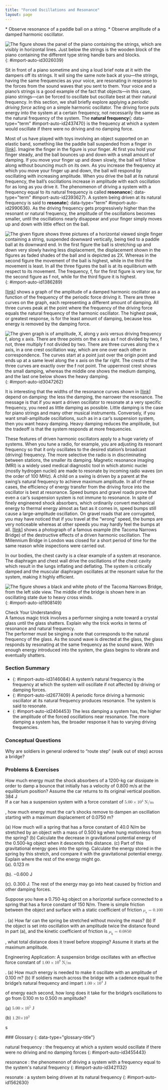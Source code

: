 ```yaml
---
title: "Forced Oscillations and Resonance"
layout: page
---
```



<div data-type="abstract" markdown="1">
* Observe resonance of a paddle ball on a string.
* Observe amplitude of a damped harmonic oscillator.

</div>

 ![The figure shows the panel of the piano containing the strings, which are visibly in horizontal lines. Just below the strings is the wooden block of the piano containing the different type string handle bars and blocks.](../resources/Figure_17_08_01a.jpg "You can cause the strings in a piano to vibrate simply by producing sound waves from your voice. (credit: Matt Billings, Flickr)"){: #import-auto-id3026039}

Sit in front of a piano sometime and sing a loud brief note at it with the dampers off its strings. It will sing the same note back at you—the strings, having the same frequencies as your voice, are resonating in response to the forces from the sound waves that you sent to them. Your voice and a piano’s strings is a good example of the fact that objects—in this case, piano strings—can be forced to oscillate but oscillate best at their natural frequency. In this section, we shall briefly explore applying a *periodic driving force* acting on a simple harmonic oscillator. The driving force puts energy into the system at a certain frequency, not necessarily the same as the natural frequency of the system. The **natural frequency**{: data-type="term" #import-auto-id2437470} is the frequency at which a system would oscillate if there were no driving and no damping force.

Most of us have played with toys involving an object supported on an elastic band, something like the paddle ball suspended from a finger in [\[link\]](#import-auto-id1386289). Imagine the finger in the figure is your finger. At first you hold your finger steady, and the ball bounces up and down with a small amount of damping. If you move your finger up and down slowly, the ball will follow along without bouncing much on its own. As you increase the frequency at which you move your finger up and down, the ball will respond by oscillating with increasing amplitude. When you drive the ball at its natural frequency, the ball’s oscillations increase in amplitude with each oscillation for as long as you drive it. The phenomenon of driving a system with a frequency equal to its natural frequency is called **resonance**{: data-type="term" #import-auto-id2393627}. A system being driven at its natural frequency is said to **resonate**{: data-type="term" #import-auto-id2990636}. As the driving frequency gets progressively higher than the resonant or natural frequency, the amplitude of the oscillations becomes smaller, until the oscillations nearly disappear and your finger simply moves up and down with little effect on the ball.

 ![The given figure shows three pictures of a horizontal viewed single finger containing a string, suspended downward vertically, being tied to a paddle ball at its downward end. In the first figure the ball is stretching up and down very slowly having less displacement, the displacement shown in the figures as faded shades of the ball and is depicted as 2X. Whereas in the second figure the movement of the ball is highest, while in the third the movement is least. In all the three figures the ball is at its equilibrium with respect to its movement. The frequency, f, for the first figure is very low, for the second figure as f not, while for the third figure it is highest.](../resources/Figure_17_08_02a.jpg "The paddle ball on its rubber band moves in response to the finger supporting it. If the finger moves with the natural frequency f0 size 12{f rSub { size 8{0} } } {} of the ball on the rubber band, then a resonance is achieved, and the amplitude of the ball&#x2019;s oscillations increases dramatically. At higher and lower driving frequencies, energy is transferred to the ball less efficiently, and it responds with lower-amplitude oscillations. "){: #import-auto-id1386289}

[\[link\]](#import-auto-id3047262) shows a graph of the amplitude of a damped harmonic oscillator as a function of the frequency of the periodic force driving it. There are three curves on the graph, each representing a different amount of damping. All three curves peak at the point where the frequency of the driving force equals the natural frequency of the harmonic oscillator. The highest peak, or greatest response, is for the least amount of damping, because less energy is removed by the damping force.

 ![The given graph is of amplitude, X, along y axis versus driving frequency f, along x axis. There are three points on the x axis as f not divided by two, f not, three multiply f not divided by two. There are three curves along the x axis, in a one crest oscillation way, which are one over each other in correspondence. The curves start at a point just over the origin point and ends up at a same level along the x axis on the far right. The crests of the three curves are exactly over the f not point. The uppermost crest shows the small damping, whereas the middle one shows the medium damping, and the last one below shows the heavy damping.](../resources/Figure_17_08_03a.jpg "Amplitude of a harmonic oscillator as a function of the frequency of the driving force. The curves represent the same oscillator with the same natural frequency but with different amounts of damping. Resonance occurs when the driving frequency equals the natural frequency, and the greatest response is for the least amount of damping. The narrowest response is also for the least damping. "){: #import-auto-id3047262}

It is interesting that the widths of the resonance curves shown in [\[link\]](#import-auto-id3047262) depend on damping: the less the damping, the narrower the resonance. The message is that if you want a driven oscillator to resonate at a very specific frequency, you need as little damping as possible. Little damping is the case for piano strings and many other musical instruments. Conversely, if you want small-amplitude oscillations, such as in a car’s suspension system, then you want heavy damping. Heavy damping reduces the amplitude, but the tradeoff is that the system responds at more frequencies.

These features of driven harmonic oscillators apply to a huge variety of systems. When you tune a radio, for example, you are adjusting its resonant frequency so that it only oscillates to the desired station’s broadcast (driving) frequency. The more selective the radio is in discriminating between stations, the smaller its damping. Magnetic resonance imaging (MRI) is a widely used medical diagnostic tool in which atomic nuclei (mostly hydrogen nuclei) are made to resonate by incoming radio waves (on the order of 100 MHz). A child on a swing is driven by a parent at the swing’s natural frequency to achieve maximum amplitude. In all of these cases, the efficiency of energy transfer from the driving force into the oscillator is best at resonance. Speed bumps and gravel roads prove that even a car’s suspension system is not immune to resonance. In spite of finely engineered shock absorbers, which ordinarily convert mechanical energy to thermal energy almost as fast as it comes in, speed bumps still cause a large-amplitude oscillation. On gravel roads that are corrugated, you may have noticed that if you travel at the “wrong” speed, the bumps are very noticeable whereas at other speeds you may hardly feel the bumps at all. [\[link\]](#import-auto-id1908149) shows a photograph of a famous example (the Tacoma Narrows Bridge) of the destructive effects of a driven harmonic oscillation. The Millennium Bridge in London was closed for a short period of time for the same reason while inspections were carried out.

In our bodies, the chest cavity is a clear example of a system at resonance. The diaphragm and chest wall drive the oscillations of the chest cavity which result in the lungs inflating and deflating. The system is critically damped and the muscular diaphragm oscillates at the resonant value for the system, making it highly efficient.

![The figure shows a black and white photo of the Tacoma Narrows Bridge, from the left side view. The middle of the bridge is shown here in an oscillating state due to heavy cross winds.](../resources/Figure_17_08_04a.jpg "In 1940, the Tacoma Narrows Bridge in Washington state collapsed. Heavy cross winds drove the bridge into oscillations at its resonant frequency. Damping decreased when support cables broke loose and started to slip over the towers, allowing increasingly greater amplitudes until the structure failed (credit: PRI's Studio 360, via Flickr)"){: #import-auto-id1908149}

<div data-type="exercise" data-element-type="check-understanding" data-label="">
<div data-type="title">
Check Your Understanding
</div>
<div data-type="problem" markdown="1">
A famous magic trick involves a performer singing a note toward a crystal glass until the glass shatters. Explain why the trick works in terms of resonance and natural frequency.

</div>
<div data-type="solution" data-print-placement="here" markdown="1">
The performer must be singing a note that corresponds to the natural frequency of the glass. As the sound wave is directed at the glass, the glass responds by resonating at the same frequency as the sound wave. With enough energy introduced into the system, the glass begins to vibrate and eventually shatters.

</div>
</div>

### Section Summary

* {: #import-auto-id3146084} A system’s natural frequency is the frequency at which the system will oscillate if not affected by driving or damping forces.
* {: #import-auto-id2677409} A periodic force driving a harmonic oscillator at its natural frequency produces resonance. The system is said to resonate.
* {: #import-auto-id2404453} The less damping a system has, the higher the amplitude of the forced oscillations near resonance. The more damping a system has, the broader response it has to varying driving frequencies.

### Conceptual Questions

<div data-type="exercise" data-element-type="conceptual-questions">
<div data-type="problem" markdown="1">
Why are soldiers in general ordered to “route step” (walk out of step) across a bridge?

</div>
</div>

### Problems &amp; Exercises

<div data-type="exercise" data-element-type="problems-exercises">
<div data-type="problem" markdown="1">
How much energy must the shock absorbers of a 1200-kg car dissipate in order to damp a bounce that initially has a velocity of 0.800 m/s at the equilibrium position? Assume the car returns to its original vertical position.

</div>
<div data-type="solution" markdown="1">
384 J

</div>
</div>

<div data-type="exercise" data-element-type="problems-exercises">
<div data-type="problem" markdown="1">
If a car has a suspension system with a force constant of <math xmlns="http://www.w3.org/1998/Math/MathML"><semantics><mrow><mrow><mrow><mn>5</mn><mtext>.</mtext><mrow><mtext>00</mtext><mo stretchy="false">×</mo><msup><mtext>10</mtext><mrow><mn>4</mn></mrow></msup></mrow><mspace width="0.25em" /><mtext>N/m</mtext></mrow></mrow><mrow /></mrow><annotation encoding="StarMath 5.0"> size 12{5 "." "00" times "10" rSup { size 8{4} } "N/m"} {}</annotation></semantics></math>

, how much energy must the car’s shocks remove to dampen an oscillation starting with a maximum displacement of 0.0750 m?

</div>
</div>

<div data-type="exercise" data-element-type="problems-exercises">
<div data-type="problem" markdown="1">
(a) How much will a spring that has a force constant of 40.0 N/m be stretched by an object with a mass of 0.500 kg when hung motionless from the spring? (b) Calculate the decrease in gravitational potential energy of the 0.500-kg object when it descends this distance. (c) Part of this gravitational energy goes into the spring. Calculate the energy stored in the spring by this stretch, and compare it with the gravitational potential energy. Explain where the rest of the energy might go.

</div>
<div data-type="solution" markdown="1">
(a). 0.123 m

(b). −0.600 J

(c). 0.300 J. The rest of the energy may go into heat caused by friction and other damping forces.

</div>
</div>

<div data-type="exercise" data-element-type="problems-exercises">
<div data-type="problem" markdown="1">
Suppose you have a 0.750-kg object on a horizontal surface connected to a spring that has a force constant of 150 N/m. There is simple friction between the object and surface with a static coefficient of friction <math xmlns="http://www.w3.org/1998/Math/MathML"><semantics><mrow><mrow><mrow><mrow><msub><mi>μ</mi><mrow><mtext>s</mtext></mrow></msub><mo stretchy="false">=</mo><mn>0</mn></mrow><mtext>.</mtext><mtext>100</mtext></mrow></mrow><mrow /></mrow><annotation encoding="StarMath 5.0"> size 12{μ rSub { size 8{s} } =0 "." "100"} {}</annotation></semantics></math>

. (a) How far can the spring be stretched without moving the mass? (b) If the object is set into oscillation with an amplitude twice the distance found in part (a), and the kinetic coefficient of friction is <math xmlns="http://www.w3.org/1998/Math/MathML"><semantics><mrow><mrow><mrow><mrow><msub><mi>μ</mi><mrow><mtext>k</mtext></mrow></msub><mo stretchy="false">=</mo><mn>0</mn></mrow><mtext>.</mtext><mtext>0850</mtext></mrow></mrow><mrow /></mrow><annotation encoding="StarMath 5.0"> size 12{μ rSub { size 8{k} } =0 "." "0850"} {}</annotation></semantics></math>

, what total distance does it travel before stopping? Assume it starts at the maximum amplitude.

</div>
</div>

<div data-type="exercise" data-element-type="problems-exercises">
<div data-type="problem" markdown="1">
Engineering Application: A suspension bridge oscillates with an effective force constant of <math xmlns="http://www.w3.org/1998/Math/MathML"><semantics><mrow><mrow><mrow><mn>1</mn><mtext>.</mtext><mrow><mtext>00</mtext><mo stretchy="false">×</mo><msup><mtext>10</mtext><mrow><mn>8</mn></mrow></msup></mrow><mspace width="0.25em" /><mtext>N/m</mtext></mrow></mrow><mrow /></mrow></semantics></math>

. (a) How much energy is needed to make it oscillate with an amplitude of 0.100 m? (b) If soldiers march across the bridge with a cadence equal to the bridge’s natural frequency and impart <math xmlns="http://www.w3.org/1998/Math/MathML"><semantics><mrow><mrow><mrow><mn>1</mn><mtext>.</mtext><mrow><mtext>00</mtext><mo stretchy="false">×</mo><msup><mtext>10</mtext><mrow><mn>4</mn></mrow></msup></mrow><mspace width="0.25em" /><mtext>J</mtext></mrow></mrow><mrow /></mrow><annotation encoding="StarMath 5.0"> size 12{1 "." "00" times "10" rSup { size 8{4} } "J"} {}</annotation></semantics></math>

 of energy each second, how long does it take for the bridge’s oscillations to go from 0.100 m to 0.500 m amplitude?

</div>
<div data-type="solution" markdown="1">
(a) <math xmlns="http://www.w3.org/1998/Math/MathML"><semantics><mrow><mrow><mrow><mn>5</mn><mtext>.</mtext><mrow><mtext>00</mtext><mo stretchy="false">×</mo><msup><mtext>10</mtext><mrow><mn>5</mn></mrow></msup></mrow><mspace width="0.25em" /><mtext> J</mtext></mrow></mrow><mrow /></mrow><annotation encoding="StarMath 5.0"> size 12{ {underline {5 "." "00" times "10" rSup { size 8{5} } " J"}} } {}</annotation></semantics></math>

(b) <math xmlns="http://www.w3.org/1998/Math/MathML"><semantics><mrow><mrow><mrow><mtext>1.20</mtext><mtext>×</mtext><msup><mtext>10</mtext><mn>3</mn></msup></mrow></mrow><mrow /></mrow><annotation encoding="StarMath 5.0"> size 12{ {underline {"20" "." "0 mm"}} } {}</annotation></semantics></math>

 s

</div>
</div>

<div data-type="glossary" markdown="1">
### Glossary
{: data-type="glossary-title"}

natural frequency
: the frequency at which a system would oscillate if there were no driving and no damping forces
{: #import-auto-id3455443}

resonance
: the phenomenon of driving a system with a frequency equal to the system\'s natural frequency
{: #import-auto-id3421132}

resonate
: a system being driven at its natural frequency
{: #import-auto-id1562630}

</div>

